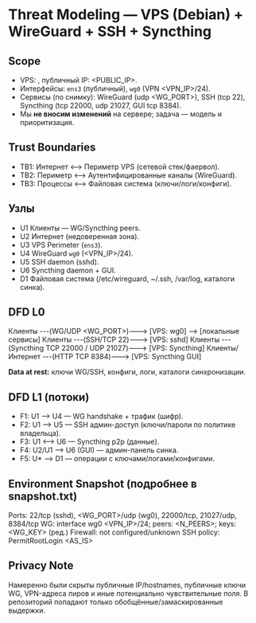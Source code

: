 # Threat Modeling — VPS (Debian) + WireGuard + SSH + Syncthing

## Scope
- VPS: <HOSTNAME>, публичный IP: <PUBLIC_IP>.
- Интерфейсы: `ens3` (публичный), `wg0` (VPN <VPN_IP>/24).
- Сервисы (по снимку): WireGuard (udp <WG_PORT>), SSH (tcp 22), Syncthing (tcp 22000, udp 21027, GUI tcp 8384).
- Мы **не вносим изменений** на сервере; задача — модель и приоритизация.

## Trust Boundaries
- TB1: Интернет <--> Периметр VPS (сетевой стек/фаервол).
- TB2: Периметр <--> Аутентифицированные каналы (WireGuard).
- TB3: Процессы <--> Файловая система (ключи/логи/конфиги).

## Узлы
- U1 Клиенты — WG/Syncthing peers.
- U2 Интернет (недоверенная зона).
- U3 VPS Perimeter (`ens3`).
- U4 WireGuard `wg0` (<VPN_IP>/24).
- U5 SSH daemon (sshd).
- U6 Syncthing daemon + GUI.
- D1 Файловая система (/etc/wireguard, ~/.ssh, /var/log, каталоги синка).

## DFD L0
Клиенты ---(WG/UDP <WG_PORT>)---> [VPS: wg0] --> [локальные сервисы]
Клиенты ---(SSH/TCP 22)---> [VPS: sshd]
Клиенты ---(Syncthing TCP 22000 / UDP 21027)---> [VPS: Syncthing]
Клиенты/Интернет ---(HTTP TCP 8384)---> [VPS: Syncthing GUI]

**Data at rest:** ключи WG/SSH, конфиги, логи, каталоги синхронизации.

## DFD L1 (потоки)
- F1: U1 --> U4 — WG handshake + трафик (шифр).
- F2: U1 --> U5 — SSH админ-доступ (ключи/пароли по политике владельца).
- F3: U1 <--> U6 — Syncthing p2p (данные).
- F4: U2/U1 --> U6 (GUI) — админ-панель синка.
- F5: U* --> D1 — операции с ключами/логами/конфигами.

## Environment Snapshot (подробнее в snapshot.txt)
Ports: 22/tcp (sshd), <WG_PORT>/udp (wg0), 22000/tcp, 21027/udp, 8384/tcp
WG: interface wg0 <VPN_IP>/24; peers: <N_PEERS>; keys: <WG_KEY> (ред.)
Firewall: not configured/unknown
SSH policy: PermitRootLogin <AS_IS>

## Privacy Note
Намеренно были скрыты публичные IP/hostnames, публичные ключи WG, VPN-адреса пиров и иные потенциально чувствительные поля. В репозиторий попадают только обобщённые/замаскированные выдержки.
